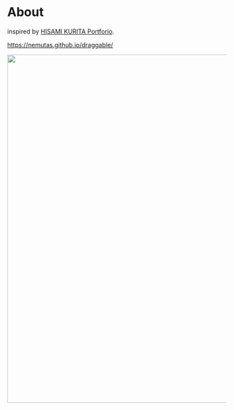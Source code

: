 # About

inspired by [HISAMI KURITA Portforio](https://hsmkrt1996.com/archive/).

https://nemutas.github.io/draggable/

<img src='https://user-images.githubusercontent.com/46724121/224558127-40fa5a11-c21c-4543-ae50-cfb690640590.jpg' width='800' />
